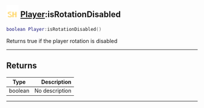 ## <img src="../../.gitbook/assets/shared.png" width="32" height="32" /> [Player](../player/README.md):isRotationDisabled

```lua
boolean Player:isRotationDisabled()
```

Returns true if the player rotation is disabled<br>

-----------------
## Returns

| Type   | Description |
| ------ | ----------: |
| boolean | No description |


--------
